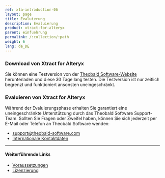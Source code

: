 ```yaml
---
ref: xfa-introduction-06
layout: page
title: Evaluierung
description: Evaluierung
product: xtract-for-alteryx
parent: einfuehrung
permalink: /:collection/:path
weight: 6
lang: de_DE
---
```

### Download von Xtract for Alteryx

Sie können eine Testversion von der [Theobald Software-Website](https://theobald-software.com/en/download-trial/) herunterladen und diese 30 Tage lang testen.
Die Testversion ist nur zeitlich begrenzt und funktioniert ansonsten uneingeschränkt.

### Evaluieren von Xtract for Alteryx
Während der Evaluierungsphase erhalten Sie garantiert eine uneingeschränkte Unterstützung durch das Theobald Software Support-Team.
Sollten Sie Fragen oder Zweifel haben, können Sie sich jederzeit per E-Mail oder Telefon an Theobald Software wenden: <br>
- [support@theobald-software.com](mailto:support@theobald-software.com)
- [Internationale Kontaktdaten](https://theobald-software.com/en/contact/)

****
#### Weiterführende Links
- [Voraussetzungen](./systemvoraussetzungen)
- [Lizenzierung](./lizensierung)